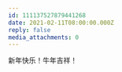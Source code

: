 ```yaml
---
id: 111137527879441268
date: 2021-02-11T08:00:00.000Z
reply: false
media_attachments: 0
---
```


新年快乐！牛年吉祥！

